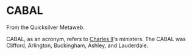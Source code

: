 
# CABAL

From the Quicksilver Metaweb.

CABAL, as an acronym, refers to [Charles II](/charles-ii)'s ministers. The CABAL was Clifford, Arlington, Buckingham, Ashley, and Lauderdale.
